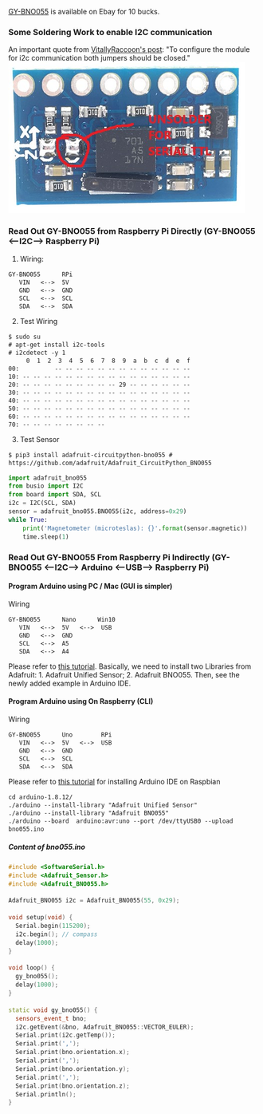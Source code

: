 [GY-BNO055](https://www.ebay.com/itm/172970055900) is available on Ebay for 10 bucks.<br>
### Some Soldering Work to enable I2C communication<br>  
An important quote from [VitallyRaccoon's post](https://forum.arduino.cc/index.php?topic=574580.0): "To configure the module for i2c communication both jumpers should be closed."<br>
![Soldering Problem](https://raw.githubusercontent.com/xg590/IoT/master/GY-BNO055/GY-BNO055_Soldering_Problem.jpg)
### Read Out GY-BNO055 from Raspberry Pi Directly (GY-BNO055 <--I2C--> Raspberry Pi)
1. Wiring:
```
GY-BNO055      RPi      
   VIN   <-->  5V   
   GND   <-->  GND  
   SCL   <-->  SCL 
   SDA   <-->  SDA  
```
2. Test Wiring
```shell
$ sudo su
# apt-get install i2c-tools
# i2cdetect -y 1
     0  1  2  3  4  5  6  7  8  9  a  b  c  d  e  f
00:          -- -- -- -- -- -- -- -- -- -- -- -- --
10: -- -- -- -- -- -- -- -- -- -- -- -- -- -- -- --
20: -- -- -- -- -- -- -- -- -- 29 -- -- -- -- -- --
30: -- -- -- -- -- -- -- -- -- -- -- -- -- -- -- --
40: -- -- -- -- -- -- -- -- -- -- -- -- -- -- -- --
50: -- -- -- -- -- -- -- -- -- -- -- -- -- -- -- --
60: -- -- -- -- -- -- -- -- -- -- -- -- -- -- -- --
70: -- -- -- -- -- -- -- --
```
3. Test Sensor
```shell
$ pip3 install adafruit-circuitpython-bno055 # https://github.com/adafruit/Adafruit_CircuitPython_BNO055
```
```python
import adafruit_bno055
from busio import I2C
from board import SDA, SCL
i2c = I2C(SCL, SDA)
sensor = adafruit_bno055.BNO055(i2c, address=0x29)
while True: 
    print('Magnetometer (microteslas): {}'.format(sensor.magnetic))  
    time.sleep(1)
``` 
### Read Out GY-BNO055 From Raspberry Pi Indirectly (GY-BNO055 <--I2C--> Arduino <--USB--> Raspberry Pi)
#### Program Arduino using PC / Mac (GUI is simpler)
Wiring 
```
GY-BNO055      Nano      Win10
   VIN   <-->  5V   <-->  USB
   GND   <-->  GND  
   SCL   <-->  A5  
   SDA   <-->  A4            
``` 
Please refer to [this tutorial](https://learn.adafruit.com/adafruit-bno055-absolute-orientation-sensor/arduino-code). Basically, we need to install two Libraries from Adafruit: 1. Adafruit Unified Sensor; 2. Adafruit BNO055. Then, see the newly added example in Arduino IDE.
#### Program Arduino using On Raspberry (CLI)
Wiring 
```
GY-BNO055      Uno        RPi
   VIN   <-->  5V   <-->  USB
   GND   <-->  GND  
   SCL   <-->  SCL  
   SDA   <-->  SDA           
```
Please refer to [this tutorial](https://github.com/xg590/IoT/blob/master/Arduino/README.md) for installing Arduino IDE on Raspbian
```
cd arduino-1.8.12/
./arduino --install-library "Adafruit Unified Sensor"
./arduino --install-library "Adafruit BNO055"
./arduino --board  arduino:avr:uno --port /dev/ttyUSB0 --upload bno055.ino
```
##### Content of bno055.ino
```cpp
#include <SoftwareSerial.h>  
#include <Adafruit_Sensor.h>
#include <Adafruit_BNO055.h>

Adafruit_BNO055 i2c = Adafruit_BNO055(55, 0x29); 

void setup(void) {
  Serial.begin(115200); 
  i2c.begin(); // compass
  delay(1000);
}

void loop() {  
  gy_bno055(); 
  delay(1000);
} 

static void gy_bno055() {
  sensors_event_t bno;
  i2c.getEvent(&bno, Adafruit_BNO055::VECTOR_EULER); 
  Serial.print(i2c.getTemp());
  Serial.print(',');
  Serial.print(bno.orientation.x);
  Serial.print(',');
  Serial.print(bno.orientation.y);
  Serial.print(',');
  Serial.print(bno.orientation.z);  
  Serial.println();  
} 
```

